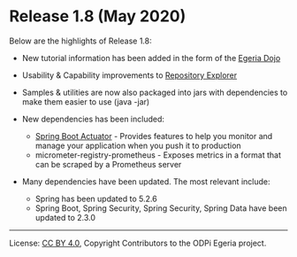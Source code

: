 <!-- SPDX-License-Identifier: CC-BY-4.0 -->
<!-- Copyright Contributors to the ODPi Egeria project. -->

# Release 1.8 (May 2020)

Below are the highlights of Release 1.8:

* New tutorial information has been added in the form of the [Egeria Dojo](../open-metadata-resources/open-metadata-tutorials/egeria-dojo/README.md)
 
* Usability & Capability improvements to [Repository Explorer](../open-metadata-implementation/user-interfaces/ui-chassis/ui-chassis-spring/docs/RepositoryExplorer/RepositoryExplorerGuide.md)
 
* Samples & utilities are now also packaged into jars with dependencies to make them easier to use (java -jar)
     
* New dependencies has been included:
    * [Spring Boot Actuator](../open-metadata-implementation/server-chassis/server-chassis-spring/README.md) - Provides features to help you monitor and manage your application when you push it to production
    * micrometer-registry-prometheus - Exposes metrics in a format that can be scraped by a Prometheus server
 
* Many dependencies have been updated. The most relevant include:
    * Spring has been updated to 5.2.6
    * Spring Boot, Spring Security, Spring Security, Spring Data have been updated to 2.3.0
----
License: [CC BY 4.0](https://creativecommons.org/licenses/by/4.0/),
Copyright Contributors to the ODPi Egeria project.
